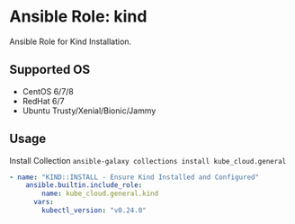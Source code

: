 # Ansible Role: kind

Ansible Role for Kind Installation.

## Supported OS

* CentOS 6/7/8
* RedHat 6/7
* Ubuntu Trusty/Xenial/Bionic/Jammy

## Usage

Install Collection `ansible-galaxy collections install kube_cloud.general`

```yaml
- name: "KIND::INSTALL - Ensure Kind Installed and Configured"
    ansible.builtin.include_role:
        name: kube_cloud.general.kind
      vars:
        kubectl_version: "v0.24.0"
```
